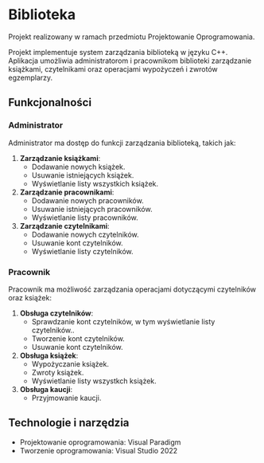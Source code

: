 # Biblioteka
Projekt realizowany w ramach przedmiotu Projektowanie Oprogramowania.

Projekt implementuje system zarządzania biblioteką w języku C++. Aplikacja umożliwia administratorom i pracownikom biblioteki zarządzanie książkami, czytelnikami oraz operacjami wypożyczeń i zwrotów egzemplarzy.

## Funkcjonalności

### Administrator
Administrator ma dostęp do funkcji zarządzania biblioteką, takich jak:
1. **Zarządzanie książkami**:
   - Dodawanie nowych książek.
   - Usuwanie istniejących książek.
   - Wyświetlanie listy wszystkich książek.
2. **Zarządzanie pracownikami**:
   - Dodawanie nowych pracowników.
   - Usuwanie istniejących pracowników.
   - Wyświetlanie listy pracowników.
3. **Zarządzanie czytelnikami**:
   - Dodawanie nowych czytelników.
   - Usuwanie kont czytelników.
   - Wyświetlanie listy czytelników.

### Pracownik
Pracownik ma możliwość zarządzania operacjami dotyczącymi czytelników oraz książek:
1. **Obsługa czytelników**:
   - Sprawdzanie kont czytelników, w tym wyświetlanie listy czytelników..
   - Tworzenie kont czytelników.
   - Usuwanie kont czytelników.
2. **Obsługa książek**:
   - Wypożyczanie książek.
   - Zwroty książek.
   - Wyświetlanie listy wszystkch książek.
3. **Obsługa kaucji**:
   - Przyjmowanie kaucji.

## Technologie i narzędzia
- Projektowanie oprogramowania: Visual Paradigm
- Tworzenie oprogramowania: Visual Studio 2022
